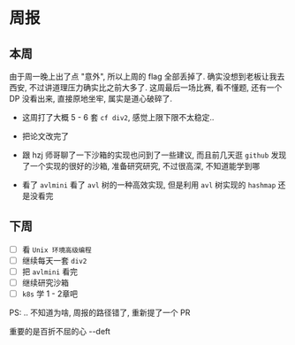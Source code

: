 # 周报

## 本周

由于周一晚上出了点 "意外", 所以上周的 flag 全部丢掉了.  确实没想到老板让我去西安, 不过讲道理压力确实比之前大多了. 这周最后一场比赛, 看不懂题, 还有一个 DP 没看出来,  直接原地坐牢, 属实是道心破碎了.

- 这周打了大概 5 - 6 套 `cf div2`,  感觉上限下限不太稳定.. 
- 把论文改完了

- 跟 hzj 师哥聊了一下沙箱的实现也问到了一些建议, 而且前几天逛 `github`  发现了一个实现的很好的沙箱, 准备研究研究, 不过很高深, 不知道能学到哪
- 看了 `avlmini` 看了 `avl` 树的一种高效实现, 但是利用 `avl` 树实现的 `hashmap` 还是没看完

## 下周

- [ ] 看 `Unix 环境高级编程`
- [ ] 继续每天一套 `div2`
- [ ] 把 `avlmini` 看完
- [ ] 继续研究沙箱
- [ ] `k8s` 学 1 - 2章吧

PS: .. 不知道为啥, 周报的路径错了, 重新提了一个 PR

重要的是百折不屈的心 --deft
